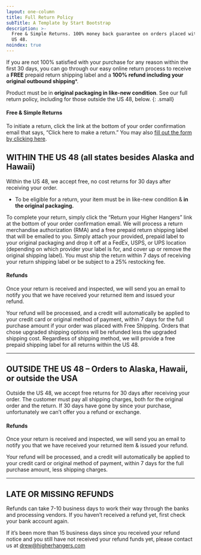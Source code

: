 ```yaml
---
layout: one-column
title: Full Return Policy
subTitle: A Template by Start Bootstrap
description: >-
  Free & Simple Returns. 100% money back guarantee on orders placed within the
  US 48.
noindex: true
---
```


If you are not 100% satisfied with your purchase for any reason within the first 30 days, you can go through our easy online return process to receive a **FREE** prepaid return shipping label and a **100% refund including your original outbound shipping**\*.

Product must be in **original packaging in like-new condition**. See our full return policy, including for those outside the US 48, below.
{: .small}

#### Free & Simple Returns&nbsp;

To initiate a return, click the link at the bottom of your order confirmation email that says, “Click here to make a return.” You may also [fill out the form by clicking here](https://higherhangers.wufoo.com/forms/skmlnm61ln0dlf).

## WITHIN THE US 48 (all states besides Alaska and Hawaii)

Within the US 48, we accept free, no cost returns for 30 days after receiving your order.

* To be eligible for a return, your item must be in like-new condition &**&nbsp;in the original packaging.**

To complete your return, simply click the “Return your Higher Hangers” link at the bottom of your order confirmation email. We will process a return merchandise authorization (RMA) and a free prepaid return shipping label that will be emailed to you. Simply attach your provided, prepaid label to your original packaging and drop it off at a FedEx, USPS, or UPS location (depending on which provider your label is for, and cover up or remove the original shipping label). You must ship the return within 7 days of receiving your return shipping label or be subject to a 25% restocking fee.

#### Refunds

Once your return is received and inspected, we will send you an email to notify you that we have received your returned item and issued your refund.&nbsp;

Your refund will be processed, and a credit will automatically be applied to your credit card or original method of payment, within 7 days for the full purchase amount if your order was placed with Free Shipping. Orders that chose upgraded shipping options will be refunded less the upgraded shipping cost. Regardless of shipping method, we will provide a free prepaid shipping label for all returns within the US 48.

---

## OUTSIDE THE US 48 – Orders to Alaska, Hawaii, or outside the USA

Outside the US 48, we accept free returns for 30 days after receiving your order. The customer must pay all shipping charges, both for the original order and the return. If 30 days have gone by since your purchase, unfortunately we can’t offer you a refund or exchange.

#### Refunds

Once your return is received and inspected, we will send you an email to notify you that we have received your returned item & issued your refund.&nbsp;

Your refund will be processed, and a credit will automatically be applied to your credit card or original method of payment, within 7 days for the full purchase amount, less shipping charges.

---

## LATE OR MISSING REFUNDS

Refunds can take 7-10 business days to work their way through the banks and processing vendors. If you haven’t received a refund yet, first check your bank account again.

If it’s been more than 15 business days since you received your refund notice and you still have not received your refund funds yet, please contact us at drew@higherhangers.com

&nbsp;
